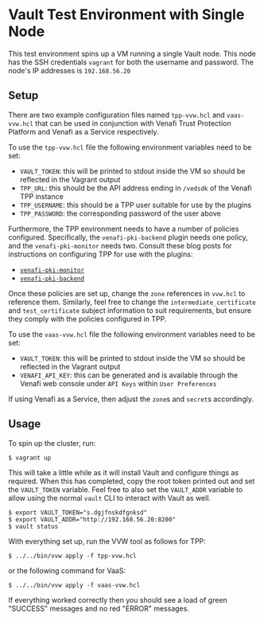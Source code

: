 # Vault Test Environment with Single Node

This test environment spins up a VM running a single Vault node.
This node has the SSH credentials `vagrant` for both the username and password.
The node's IP addresses is `192.168.56.20`

## Setup

There are two example configuration files named `tpp-vvw.hcl` and `vaas-vvw.hcl`  that can be used 
in conjunction with Venafi Trust Protection Platform and Venafi as a Service respectively.

To use the `tpp-vvw.hcl` file the following environment variables need to be set:

- `VAULT_TOKEN`: this will be printed to stdout inside the VM so should be reflected in the Vagrant output
- `TPP_URL`: this should be the API address ending in `/vedsdk` of the Venafi TPP instance
- `TPP_USERNAME`: this should be a TPP user suitable for use by the plugins
- `TPP_PASSWORD`: the corresponding password of the user above

Furthermore, the TPP environment needs to have a number of policies configured.
Specifically, the `venafi-pki-backend` plugin needs one policy, and the `venafi-pki-monitor` needs two.
Consult these blog posts for instructions on configuring TPP for use with the plugins:

- [`venafi-pki-monitor`](https://medium.com/hashicorp-engineering/vault-integration-patterns-with-venafi-21c3626cdcdb)
- [`venafi-pki-backend`](https://medium.com/hashicorp-engineering/vault-integration-patterns-with-venafi-part-2-ff6a5fcc3d3d)

Once these policies are set up, change the `zone` references in `vvw.hcl` to reference them.
Similarly, feel free to change the `intermediate_certificate` and `test_certificate` subject information to suit requirements, but ensure they comply with the policies configured in TPP.

To use the `vaas-vvw.hcl` file the following environment variables need to be set:

- `VAULT_TOKEN`: this will be printed to stdout inside the VM so should be reflected in the Vagrant output
- `VENAFI_API_KEY`: this can be generated and is available through the Venafi web console under `API Keys` within `User Preferences`

If using Venafi as a Service, then adjust the `zone`s and `secret`s accordingly.

## Usage

To spin up the cluster, run:

```shell
$ vagrant up
```

This will take a little while as it will install Vault and configure things as required.
When this has completed, copy the root token printed out and set the `VAULT_TOKEN` variable.
Feel free to also set the `VAULT_ADDR` variable to allow using the normal `vault` CLI to interact with Vault as well.

```shell
$ export VAULT_TOKEN="s.dgjfnskdfgnksd"
$ export VAULT_ADDR="http://192.168.56.20:8200"
$ vault status
```

With everything set up, run the VVW tool as follows for TPP:

```shell
$ ../../bin/vvw apply -f tpp-vvw.hcl
```

or the following command for VaaS:

```shell
$ ../../bin/vvw apply -f vaas-vvw.hcl
```

If everything worked correctly then you should see a load of green "SUCCESS" messages and no red "ERROR" messages.
